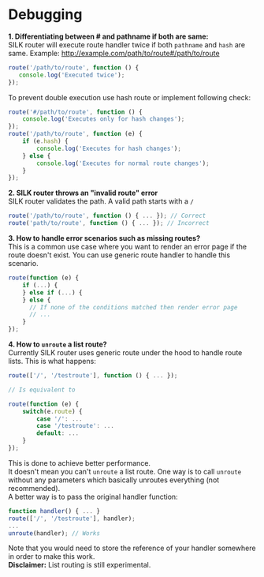 # Debugging

<b>1. Differentiating between \# and pathname if both are same:</b><br/>
SILK router will execute route handler twice if both ``pathname`` and ``hash`` are same.
Example: http://example.com/path/to/route#/path/to/route
```js
route('/path/to/route', function () {
   console.log('Executed twice');
});
```
To prevent double execution use hash route or implement following check:
```js
route('#/path/to/route', function () {
    console.log('Executes only for hash changes');
});
route('/path/to/route', function (e) {
    if (e.hash) {
        console.log('Executes for hash changes');
    } else {
        console.log('Executes for normal route changes');
    }
});
```

<b>2. SILK router throws an "invalid route" error</b><br/>
SILK router validates the path. A valid path starts with a ``/``
```js
route('/path/to/route', function () { ... }); // Correct
route('path/to/route', function () { ... }); // Incorrect
```

<b>3. How to handle error scenarios such as missing routes?</b><br/>
This is a common use case where you want to render an error page if the route doesn't exist. You can use generic route handler to handle this scenario.

```js
route(function (e) {
    if (...) {
    } else if (...) { 
    } else {
      // If none of the conditions matched then render error page
      // ...
    }
});
```

<b>4. How to ``unroute`` a list route?</b><br/>
Currently SILK router uses generic route under the hood to handle route lists. This is what happens:<br/>
```js
route(['/', '/testroute'], function () { ... });

// Is equivalent to

route(function (e) {
    switch(e.route) {
        case '/': ...
        case '/testroute': ...
        default: ...
    }
});
```
This is done to achieve better performance.<br/>
It doesn't mean you can't ``unroute`` a list route. One way is to call ``unroute`` without any parameters which basically unroutes everything (not recommended).<br/> 
A better way is to pass the original handler function:
```js
function handler() { ... }
route(['/', '/testroute'], handler);
...
unroute(handler); // Works
```
Note that you would need to store the reference of your handler somewhere in order to make this work.<br/>
<b>Disclaimer:</b> List routing is still experimental.
